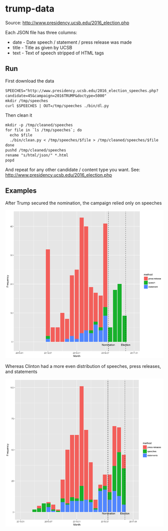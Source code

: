 trump-data
==========

Source: http://www.presidency.ucsb.edu/2016_election.php

Each JSON file has three columns:

* date - Date speech / statement / press release was made
* title - Title as given by UCSB
* text - Text of speech stripped of HTML tags

Run
---

First download the data

```
SPEECHES="http://www.presidency.ucsb.edu/2016_election_speeches.php?candidate=45&campaign=2016TRUMP&doctype=5000"
mkdir /tmp/speeches
curl $SPEECHES | OUT=/tmp/speeches ./bin/dl.py
```

Then clean it

```
mkdir -p /tmp/cleaned/speeches
for file in `ls /tmp/speeches`; do
  echo $file
  ./bin/clean.py < /tmp/speeches/$file > /tmp/cleaned/speeches/$file
done
pushd /tmp/cleaned/speeches
rename "s/html/json/" *.html
popd
```

And repeat for any other candidate / content type you want. See: http://www.presidency.ucsb.edu/2016_election.php

Examples
--------

After Trump secured the nomination, the campaign relied only on speeches

![trump-communication.png](examples/trump-communication.png)

Whereas Clinton had a more even distribution of speeches, press releases, and statements

![clinton-communication.png](examples/clinton-communication.png)
